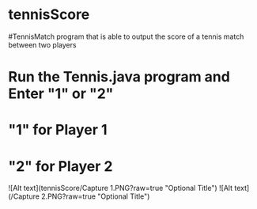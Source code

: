 # tennisScore
#TennisMatch program that is able to output the score of a tennis match between two players

# Run the Tennis.java program and Enter "1" or "2"
# "1" for Player 1
# "2" for Player 2 

![Alt text](tennisScore/Capture 1.PNG?raw=true "Optional Title")
![Alt text](/Capture 2.PNG?raw=true "Optional Title")
